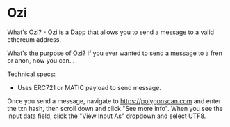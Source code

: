# Ozi

What's Ozi? - Ozi is a Dapp that allows you to send a message to a valid ethereum address.

What's the purpose of Ozi? If you ever wanted to send a message to a fren or anon, now you can...

Technical specs:
* Uses ERC721 or MATIC payload to send message.

Once you send a message, navigate to https://polygonscan.com and enter the txn hash, then scroll down and click "See more info". When you see the input data field, click the "View Input As" dropdown and select UTF8.


